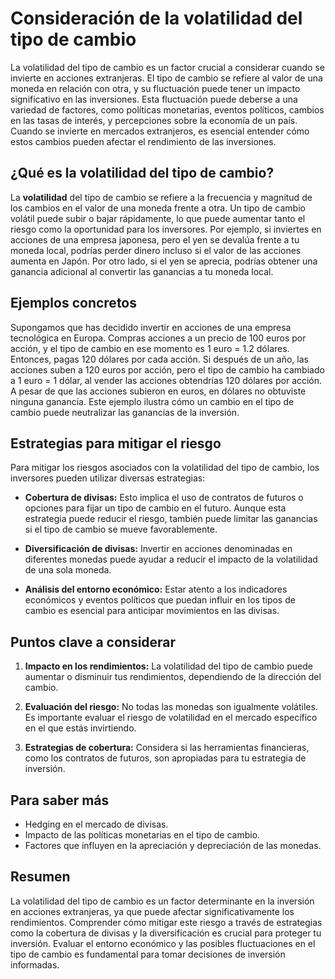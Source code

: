 # Consideración de la volatilidad del tipo de cambio

La volatilidad del tipo de cambio es un factor crucial a considerar cuando se invierte en acciones extranjeras. El tipo de cambio se refiere al valor de una moneda en relación con otra, y su fluctuación puede tener un impacto significativo en las inversiones. Esta fluctuación puede deberse a una variedad de factores, como políticas monetarias, eventos políticos, cambios en las tasas de interés, y percepciones sobre la economía de un país. Cuando se invierte en mercados extranjeros, es esencial entender cómo estos cambios pueden afectar el rendimiento de las inversiones.

## ¿Qué es la volatilidad del tipo de cambio?

La **volatilidad** del tipo de cambio se refiere a la frecuencia y magnitud de los cambios en el valor de una moneda frente a otra. Un tipo de cambio volátil puede subir o bajar rápidamente, lo que puede aumentar tanto el riesgo como la oportunidad para los inversores. Por ejemplo, si inviertes en acciones de una empresa japonesa, pero el yen se devalúa frente a tu moneda local, podrías perder dinero incluso si el valor de las acciones aumenta en Japón. Por otro lado, si el yen se aprecia, podrías obtener una ganancia adicional al convertir las ganancias a tu moneda local.

## Ejemplos concretos

Supongamos que has decidido invertir en acciones de una empresa tecnológica en Europa. Compras acciones a un precio de 100 euros por acción, y el tipo de cambio en ese momento es 1 euro = 1.2 dólares. Entonces, pagas 120 dólares por cada acción. Si después de un año, las acciones suben a 120 euros por acción, pero el tipo de cambio ha cambiado a 1 euro = 1 dólar, al vender las acciones obtendrías 120 dólares por acción. A pesar de que las acciones subieron en euros, en dólares no obtuviste ninguna ganancia. Este ejemplo ilustra cómo un cambio en el tipo de cambio puede neutralizar las ganancias de la inversión.

## Estrategias para mitigar el riesgo

Para mitigar los riesgos asociados con la volatilidad del tipo de cambio, los inversores pueden utilizar diversas estrategias:

- **Cobertura de divisas:** Esto implica el uso de contratos de futuros o opciones para fijar un tipo de cambio en el futuro. Aunque esta estrategia puede reducir el riesgo, también puede limitar las ganancias si el tipo de cambio se mueve favorablemente.
  
- **Diversificación de divisas:** Invertir en acciones denominadas en diferentes monedas puede ayudar a reducir el impacto de la volatilidad de una sola moneda.

- **Análisis del entorno económico:** Estar atento a los indicadores económicos y eventos políticos que puedan influir en los tipos de cambio es esencial para anticipar movimientos en las divisas.

## Puntos clave a considerar

1. **Impacto en los rendimientos:** La volatilidad del tipo de cambio puede aumentar o disminuir tus rendimientos, dependiendo de la dirección del cambio.
  
2. **Evaluación del riesgo:** No todas las monedas son igualmente volátiles. Es importante evaluar el riesgo de volatilidad en el mercado específico en el que estás invirtiendo.

3. **Estrategias de cobertura:** Considera si las herramientas financieras, como los contratos de futuros, son apropiadas para tu estrategia de inversión.

## Para saber más

- Hedging en el mercado de divisas.
- Impacto de las políticas monetarias en el tipo de cambio.
- Factores que influyen en la apreciación y depreciación de las monedas.

## Resumen

La volatilidad del tipo de cambio es un factor determinante en la inversión en acciones extranjeras, ya que puede afectar significativamente los rendimientos. Comprender cómo mitigar este riesgo a través de estrategias como la cobertura de divisas y la diversificación es crucial para proteger tu inversión. Evaluar el entorno económico y las posibles fluctuaciones en el tipo de cambio es fundamental para tomar decisiones de inversión informadas.